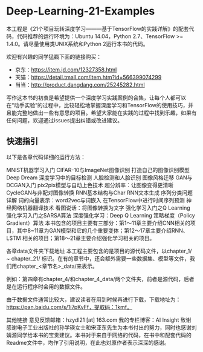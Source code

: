 # Deep-Learning-21-Examples
本工程是《21个项目玩转深度学习———基于TensorFlow的实践详解》的配套代码，代码推荐的运行环境为：Ubuntu 14.04，Python 2.7、TensorFlow >= 1.4.0。请尽量使用类UNIX系统和Python 2运行本书的代码。

欢迎有兴趣的同学猛戳下面的链接购买：

* 京东：https://item.jd.com/12327358.html
* 天猫：https://detail.tmall.com/item.htm?id=566399074299
* 当当：http://product.dangdang.com/25245282.html

写作这本书的初衷是希望提供一个深度学习实践案例的合集，让每个人都可以在“动手实验”的过程中，比较轻松地掌握深度学习和TensorFlow的使用技巧，并且能完整地做出一些有意思的项目。希望大家能在实践的过程中找到乐趣，如果有任何问题，欢迎通过issues提出纠错或改进建议。

## 快速指引
以下是各章代码详细的运行方法：

MNIST机器学习入门
CIFAR-10与ImageNet图像识别
打造自己的图像识别模型
Deep Dream
深度学习中的目标检测
人脸检测和人脸识别
图像风格迁移
GAN与DCGAN入门
pix2pix模型与自动上色技术
超分辨率：让图像变得更清晰
CycleGAN与非配对图像转换
RNN基本结构与Char RNN文本生成
序列分类问题详解
词的向量表示：word2vec与词嵌入
在TensorFlow中进行时间序列预测
神经网络机器翻译技术
看图说话：将图像转换为文字
强化学习入门之Q Learning
强化学习入门之SARSA算法
深度强化学习：Deep Q Learning
策略梯度（Policy Gradient）算法
本书包含的项目主要有三部分：第1～11章主要介绍CNN相关的项目，其中8~11章为GAN模型和它的几个重要变体；第12～17章主要介绍RNN、LSTM 相关的项目；第18～21章主要介绍强化学习相关的项目。

各章data文件夹下载地址
本工程主要包含的是项目的源代码文件，以chapter_1/ ~ chapter_21/ 标识。在有的章节中，还会额外需要一些数据集、模型等文件，我们用chapter_<章节名>_data/来表示。

例如：第四章有chapter_4/和chapter_4_data/两个文件夹，前者是源代码，后者是在运行程序时会用的数据文件。

由于数据文件通常比较大，建议读者在用到时候再进行下载，下载地址为：https://pan.baidu.com/s/1i7pKvFf，提取码：1kmf。

其他链接
意见反馈邮箱：hzydl21 [at] 163.com
我的专栏博客：AI Insight
致谢
感谢电子工业出版社的孙学瑛女士和宋亚东先生为本书付出的努力，同时也感谢刘婧源同学给本书的宝贵建议。本书对于来自于网络的代码，在书中和配套代码的Readme文件中，均作了引用说明，在此也对原作者表示深深的感谢。

